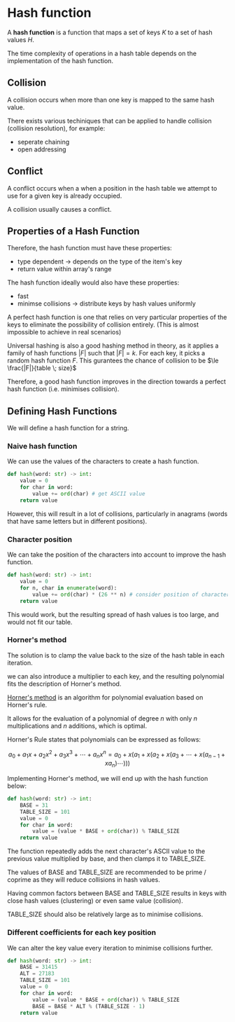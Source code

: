 # Hash function

A **hash function** is a function that maps a set of keys $K$ to a set of hash values $H$.

The time complexity of operations in a hash table depends on the implementation of the hash function.

## Collision

A collision occurs when more than one key is mapped to the same hash value.

There exists various techiniques that can be applied to handle collision (collision resolution), for example:

- seperate chaining
- open addressing

## Conflict

A conflict occurs when a when a position in the hash table we attempt to use for a given key is already occupied.

A collision usually causes a conflict.

## Properties of a Hash Function

Therefore, the hash function must have these properties:

- type dependent -> depends on the type of the item's key
- return value within array's range

The hash function ideally would also have these properties:

- fast
- minimse collisions -> distribute keys by hash values uniformly

A perfect hash function is one that relies on very particular properties of the keys to eliminate the possibility of collision entirely. (This is almost impossible to achieve in real scenarios)

Universal hashing is also a good hashing method in theory, as it applies a family of hash functions $|F|$ such that $|F| = k$. For each key, it picks a random hash function $F$. This gurantees the chance of collision to be $\le \frac{|F|}{table \; size}$

Therefore, a good hash function improves in the direction towards a perfect hash function (i.e. minimises collision).

## Defining Hash Functions

We will define a hash function for a string.

### Naive hash function

We can use the values of the characters to create a hash function.

```python
def hash(word: str) -> int:
    value = 0
    for char in word:
        value += ord(char) # get ASCII value
    return value
```

However, this will result in a lot of collisions, particularly in anagrams (words that have same letters but in different positions).

### Character position

We can take the position of the characters into account to improve the hash function.

```python
def hash(word: str) -> int:
    value = 0
    for n, char in enumerate(word):
        value += ord(char) * (26 ** n) # consider position of character using base 26
    return value
```

This would work, but the resulting spread of hash values is too large, and would not fit our table.

### Horner's method

The solution is to clamp the value back to the size of the hash table in each iteration.

we can also introduce a multiplier to each key, and the resulting polynomial fits the description of Horner's method.

[Horner's method](https://en.wikipedia.org/wiki/Horner%27s_method) is an algorithm for polynomial evaluation based on Horner's rule.

It allows for the evaluation of a polynomial of degree $n$ with only $n$ multiplications and $n$ additions, which is optimal.

Horner's Rule states that polynomials can be expressed as follows:

$$a_0 + a_1x + a_2x^2 + a_3x^3 + \cdots + a_nx^n = a_0 + x(a_1 + x(a_2 + x(a_3 + \cdots + x(a_{n-1} + xa_n) \cdots )))$$

Implementing Horner's method, we will end up with the hash function below:

```python
def hash(word: str) -> int:
    BASE = 31
    TABLE_SIZE = 101
    value = 0
    for char in word:
        value = (value * BASE + ord(char)) % TABLE_SIZE
    return value
```

The function repeatedly adds the next character's ASCII value to the previous value multiplied by base, and then clamps it to TABLE_SIZE.

The values of BASE and TABLE_SIZE are recommended to be prime / coprime as they will reduce collisions in hash values.

Having common factors between BASE and TABLE_SIZE results in keys with close hash values (clustering) or even same value (collision).

TABLE_SIZE should also be relatively large as to minimise collisions.

### Different coefficients for each key position

We can alter the key value every iteration to minimise collisions further.

```python
def hash(word: str) -> int:
    BASE = 31415
    ALT = 27183
    TABLE_SIZE = 101
    value = 0
    for char in word:
        value = (value * BASE + ord(char)) % TABLE_SIZE
        BASE = BASE * ALT % (TABLE_SIZE - 1)
    return value
```
